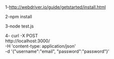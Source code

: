 1-http://webdriver.io/guide/getstarted/install.html

2-npm install


3-node test.js


4- curl -X POST \
  http://localhost:3000/ \
  -H 'content-type: application/json' \
  -d '{"username":"email", "password":"password"}'
